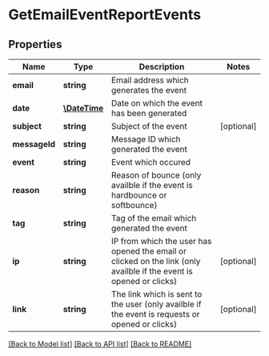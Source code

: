 # GetEmailEventReportEvents

## Properties
Name | Type | Description | Notes
------------ | ------------- | ------------- | -------------
**email** | **string** | Email address which generates the event | 
**date** | [**\DateTime**](Date.md) | Date on which the event has been generated | 
**subject** | **string** | Subject of the event | [optional] 
**messageId** | **string** | Message ID which generated the event | 
**event** | **string** | Event which occured | 
**reason** | **string** | Reason of bounce (only availble if the event is hardbounce or softbounce) | 
**tag** | **string** | Tag of the email which generated the event | 
**ip** | **string** | IP from which the user has opened the email or clicked on the link (only availble if the event is opened or clicks) | [optional] 
**link** | **string** | The link which is sent to the user (only availble if the event is requests or opened or clicks) | [optional] 

[[Back to Model list]](../../README.md#documentation-for-models) [[Back to API list]](../../README.md#documentation-for-api-endpoints) [[Back to README]](../../README.md)


